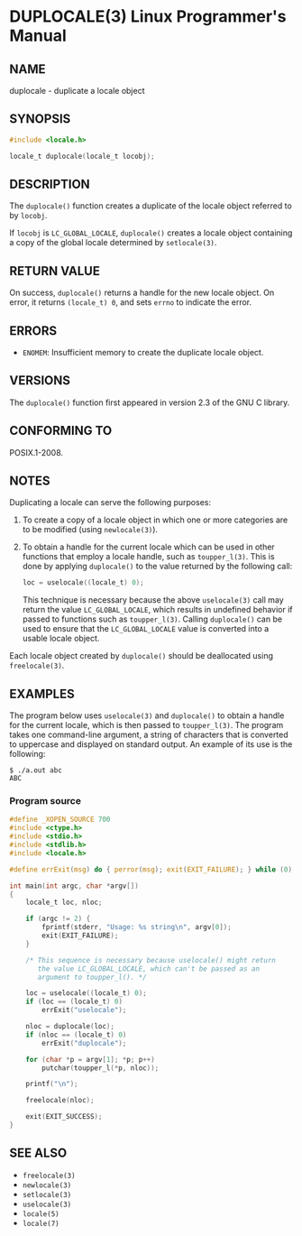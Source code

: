 # DUPLOCALE(3) Linux Programmer's Manual
## NAME
duplocale - duplicate a locale object

## SYNOPSIS
```c
#include <locale.h>

locale_t duplocale(locale_t locobj);
```

## DESCRIPTION
The `duplocale()` function creates a duplicate of the locale object referred to by `locobj`.

If `locobj` is `LC_GLOBAL_LOCALE`, `duplocale()` creates a locale object containing a copy of the global locale determined by `setlocale(3)`.

## RETURN VALUE
On success, `duplocale()` returns a handle for the new locale object. On error, it returns `(locale_t) 0`, and sets `errno` to indicate the error.

## ERRORS
- `ENOMEM`: Insufficient memory to create the duplicate locale object.

## VERSIONS
The `duplocale()` function first appeared in version 2.3 of the GNU C library.

## CONFORMING TO
POSIX.1-2008.

## NOTES
Duplicating a locale can serve the following purposes:

1. To create a copy of a locale object in which one or more categories are to be modified (using `newlocale(3)`).

2. To obtain a handle for the current locale which can be used in other functions that employ a locale handle, such as `toupper_l(3)`. This is done by applying `duplocale()` to the value returned by the following call:
   ```c
   loc = uselocale((locale_t) 0);
   ```
   This technique is necessary because the above `uselocale(3)` call may return the value `LC_GLOBAL_LOCALE`, which results in undefined behavior if passed to functions such as `toupper_l(3)`. Calling `duplocale()` can be used to ensure that the `LC_GLOBAL_LOCALE` value is converted into a usable locale object.

Each locale object created by `duplocale()` should be deallocated using `freelocale(3)`.

## EXAMPLES
The program below uses `uselocale(3)` and `duplocale()` to obtain a handle for the current locale, which is then passed to `toupper_l(3)`. The program takes one command-line argument, a string of characters that is converted to uppercase and displayed on standard output. An example of its use is the following:
```
$ ./a.out abc
ABC
```

### Program source
```c
#define _XOPEN_SOURCE 700
#include <ctype.h>
#include <stdio.h>
#include <stdlib.h>
#include <locale.h>

#define errExit(msg) do { perror(msg); exit(EXIT_FAILURE); } while (0)

int main(int argc, char *argv[])
{
    locale_t loc, nloc;

    if (argc != 2) {
        fprintf(stderr, "Usage: %s string\n", argv[0]);
        exit(EXIT_FAILURE);
    }

    /* This sequence is necessary because uselocale() might return
       the value LC_GLOBAL_LOCALE, which can't be passed as an
       argument to toupper_l(). */

    loc = uselocale((locale_t) 0);
    if (loc == (locale_t) 0)
        errExit("uselocale");

    nloc = duplocale(loc);
    if (nloc == (locale_t) 0)
        errExit("duplocale");

    for (char *p = argv[1]; *p; p++)
        putchar(toupper_l(*p, nloc));

    printf("\n");

    freelocale(nloc);

    exit(EXIT_SUCCESS);
}
```

## SEE ALSO
- `freelocale(3)`
- `newlocale(3)`
- `setlocale(3)`
- `uselocale(3)`
- `locale(5)`
- `locale(7)`

